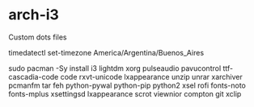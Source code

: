 # arch-i3
Custom dots files

timedatectl set-timezone America/Argentina/Buenos_Aires

sudo pacman -Sy install i3 lightdm xorg pulseaudio pavucontrol ttf-cascadia-code code rxvt-unicode lxappearance unzip unrar xarchiver pcmanfm tar feh python-pywal python-pip python2 xsel rofi fonts-noto fonts-mplus xsettingsd lxappearance scrot viewnior compton git xclip

